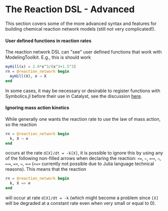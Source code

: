 # The Reaction DSL - Advanced

This section covers some of the more advanced syntax and features for building
chemical reaction network models (still not very complicated!).

#### User defined functions in reaction rates

The reaction network DSL can "see" user defined functions that work with
ModelingToolkit. E.g., this is should work

```julia
myHill(x) = 2.0*x^3/(x^3+1.5^3)
rn = @reaction_network begin
  myHill(X), ∅ → X
end
```

In some cases, it may be necessary or desirable to register functions with
Symbolics.jl before their use in Catalyst, see the discussion
[here](https://symbolics.juliasymbolics.org/dev/manual/functions/).

#### Ignoring mass action kinetics

While generally one wants the reaction rate to use the law of mass action, so
the reaction

```julia
rn = @reaction_network begin
  k, X → ∅
end
```

occurs at the rate ``d[X]/dt = -k[X]``, it is possible to ignore this by using
any of the following non-filled arrows when declaring the reaction: `<=`, `⇐`, `⟽`,
`⇒`, `⟾`, `=>`, `⇔`, `⟺` (`<=>` currently not possible due to Julia language technical reasons). This means that the reaction

```julia
rn = @reaction_network begin
  k, X => ∅
end
```

will occur at rate ``d[X]/dt = -k`` (which might become a problem since ``[X]``
will be degraded at a constant rate even when very small or equal to 0).
